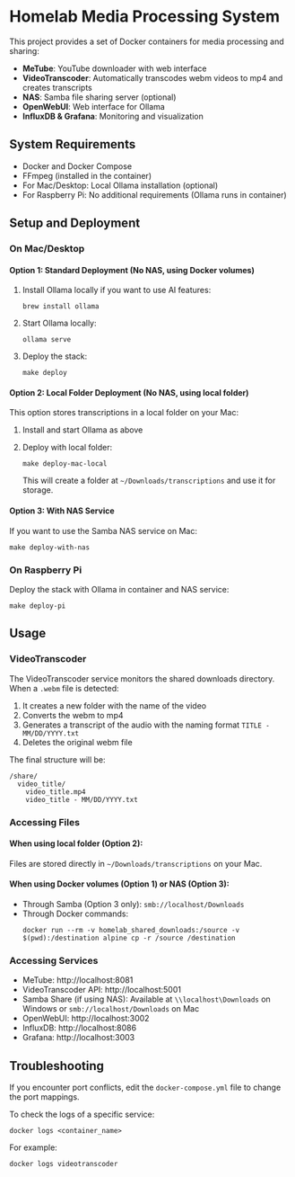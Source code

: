 # Homelab Media Processing System

This project provides a set of Docker containers for media processing and sharing:

- **MeTube**: YouTube downloader with web interface
- **VideoTranscoder**: Automatically transcodes webm videos to mp4 and creates transcripts
- **NAS**: Samba file sharing server (optional)
- **OpenWebUI**: Web interface for Ollama
- **InfluxDB & Grafana**: Monitoring and visualization

## System Requirements

- Docker and Docker Compose
- FFmpeg (installed in the container)
- For Mac/Desktop: Local Ollama installation (optional)
- For Raspberry Pi: No additional requirements (Ollama runs in container)

## Setup and Deployment

### On Mac/Desktop

#### Option 1: Standard Deployment (No NAS, using Docker volumes)

1. Install Ollama locally if you want to use AI features:

   ```
   brew install ollama
   ```

2. Start Ollama locally:

   ```
   ollama serve
   ```

3. Deploy the stack:
   ```
   make deploy
   ```

#### Option 2: Local Folder Deployment (No NAS, using local folder)

This option stores transcriptions in a local folder on your Mac:

1. Install and start Ollama as above

2. Deploy with local folder:

   ```
   make deploy-mac-local
   ```

   This will create a folder at `~/Downloads/transcriptions` and use it for storage.

#### Option 3: With NAS Service

If you want to use the Samba NAS service on Mac:

```
make deploy-with-nas
```

### On Raspberry Pi

Deploy the stack with Ollama in container and NAS service:

```
make deploy-pi
```

## Usage

### VideoTranscoder

The VideoTranscoder service monitors the shared downloads directory. When a `.webm` file is detected:

1. It creates a new folder with the name of the video
2. Converts the webm to mp4
3. Generates a transcript of the audio with the naming format `TITLE - MM/DD/YYYY.txt`
4. Deletes the original webm file

The final structure will be:

```
/share/
  video_title/
    video_title.mp4
    video_title - MM/DD/YYYY.txt
```

### Accessing Files

#### When using local folder (Option 2):

Files are stored directly in `~/Downloads/transcriptions` on your Mac.

#### When using Docker volumes (Option 1) or NAS (Option 3):

- Through Samba (Option 3 only): `smb://localhost/Downloads`
- Through Docker commands:
  ```
  docker run --rm -v homelab_shared_downloads:/source -v $(pwd):/destination alpine cp -r /source /destination
  ```

### Accessing Services

- MeTube: http://localhost:8081
- VideoTranscoder API: http://localhost:5001
- Samba Share (if using NAS): Available at `\\localhost\Downloads` on Windows or `smb://localhost/Downloads` on Mac
- OpenWebUI: http://localhost:3002
- InfluxDB: http://localhost:8086
- Grafana: http://localhost:3003

## Troubleshooting

If you encounter port conflicts, edit the `docker-compose.yml` file to change the port mappings.

To check the logs of a specific service:

```
docker logs <container_name>
```

For example:

```
docker logs videotranscoder
```
